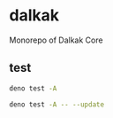 # dalkak
Monorepo of Dalkak Core

## test
```sh
deno test -A
```
```sh
deno test -A -- --update
```
